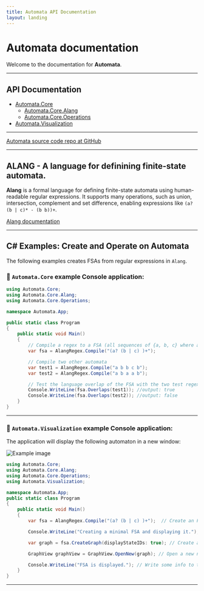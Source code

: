 ```yaml
---
title: Automata API Documentation
layout: landing
---
```


# Automata documentation

Welcome to the documentation for **Automata**.

---


## API Documentation

- [Automata.Core](xref:Automata.Core)  
    - [Automata.Core.Alang](xref:Automata.Core.Alang)
    - [Automata.Core.Operations](xref:Automata.Core.Operations)
- [Automata.Visualization](xref:Automata.Visualization)  


---
[Automata source code repo at GitHub](https://github.com/HexMerlin/Automata)

---

## ALANG - A language for definining finite-state automata. 

**Alang** is a formal language for defining finite-state automata using human-readable regular expressions. 
It supports many operations, such as union, intersection, complement and set difference, 
enabling expressions like `(a? (b | c)* - (b b))+`. 

[Alang documentation](ALANG.md)

---

## C# Examples: Create and Operate on Automata

The following examples creates FSAs from regular expressions in `Alang`. 

### :page_facing_up: `Automata.Core` example Console application:
```csharp
using Automata.Core;
using Automata.Core.Alang;
using Automata.Core.Operations;

namespace Automata.App;

public static class Program
{
    public static void Main()
    {
        // Compile a regex to a FSA (all sequences of {a, b, c} where any 'a' must be followed by 'b' or 'c')
        var fsa = AlangRegex.Compile("(a? (b | c) )+");

        // Compile two other automata
        var test1 = AlangRegex.Compile("a b b c b");
        var test2 = AlangRegex.Compile("a b a a b");

        // Test the language overlap of the FSA with the two test regexes
        Console.WriteLine(fsa.Overlaps(test1)); //output: true
        Console.WriteLine(fsa.Overlaps(test2)); //output: false
    }
}

```
---

### :page_facing_up: `Automata.Visualization` example Console application:

The application will display the following automaton in a new window:

![Example image](automaton_example_1.svg)

```csharp
using Automata.Core;
using Automata.Core.Alang;
using Automata.Core.Operations;
using Automata.Visualization;

namespace Automata.App;
public static class Program
{
    public static void Main()
    {
        var fsa = AlangRegex.Compile("(a? (b | c) )+");  // Create an FSA from a regex

        Console.WriteLine("Creating a minimal FSA and displaying it."); // Write some info to the console

        var graph = fsa.CreateGraph(displayStateIDs: true); // Create a graph object (FSA with layout) 

        GraphView graphView = GraphView.OpenNew(graph); // Open a new non-modal window that displays the graph

        Console.WriteLine("FSA is displayed."); // Write some info to the console
    }
}

```
---
